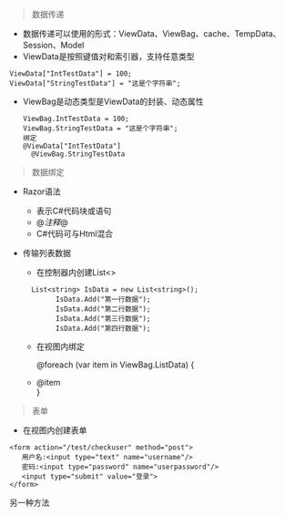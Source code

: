> 数据传递

- 数据传递可以使用的形式：ViewData、ViewBag、cache、TempData、Session、Model
- ViewData是按照键值对和索引器，支持任意类型
```
ViewData["IntTestData"] = 100;
ViewData["StringTestData"] = "这是个字符串";
```
- ViewBag是动态类型是ViewData的封装、动态属性
  ```
  ViewBag.IntTestData = 100;
  ViewBag.StringTestData = "这是个字符串";
  绑定
  @ViewData["IntTestData"]
    @ViewBag.StringTestData
  ```
>  数据绑定

- Razor语法
   - 表示C#代码块或语句
   - @*注释*@
   - C#代码可与Html混合

- 传输列表数据
   - 在控制器内创建List<>
    ```
      List<string> IsData = new List<string>();
            IsData.Add("第一行数据");
            IsData.Add("第二行数据");
            IsData.Add("第三行数据");
            IsData.Add("第四行数据");
    ```
    - 在视图内绑定
      <ul>
    @foreach (var item in ViewBag.ListData)
    {
        <li>@item</li>
    }
    </ul>

> 表单
- 在视图内创建表单
```
<form action="/test/checkuser" method="post">
   用户名:<input type="text" name="username"/>
   密码:<input type="password" name="userpassword"/>
   <input type="submit" value="登录">
</form>
```
另一种方法
